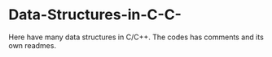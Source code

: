 # Data-Structures-in-C-C-
Here have many data structures in C/C++. The codes has comments and its own readmes.
